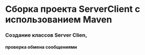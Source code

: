 

# Сборка проекта ServerClient с использованием Maven

### Создание классов Server Clien, 

#### проверка обмена сообщениями